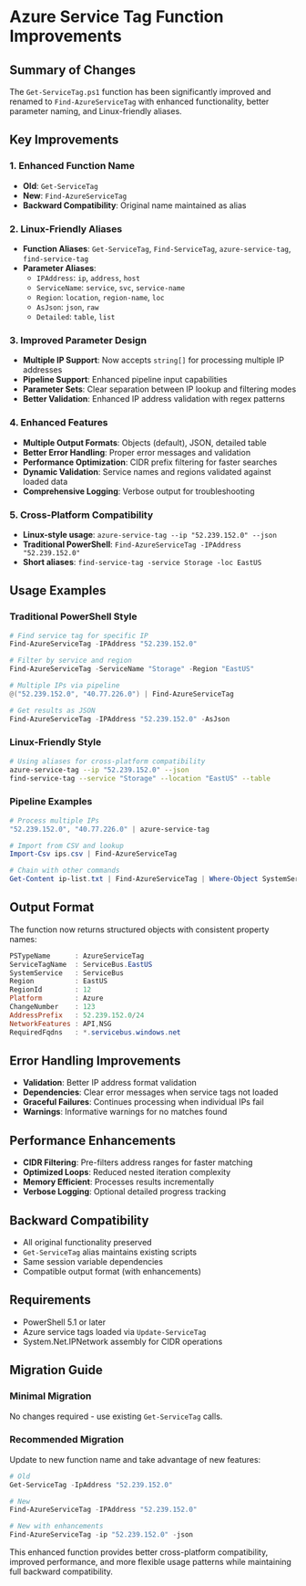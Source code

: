 # Azure Service Tag Function Improvements

## Summary of Changes

The `Get-ServiceTag.ps1` function has been significantly improved and renamed to `Find-AzureServiceTag` with enhanced functionality, better parameter naming, and Linux-friendly aliases.

## Key Improvements

### 1. **Enhanced Function Name**
- **Old**: `Get-ServiceTag`
- **New**: `Find-AzureServiceTag`
- **Backward Compatibility**: Original name maintained as alias

### 2. **Linux-Friendly Aliases**
- **Function Aliases**: `Get-ServiceTag`, `Find-ServiceTag`, `azure-service-tag`, `find-service-tag`
- **Parameter Aliases**:
  - `IPAddress`: `ip`, `address`, `host`
  - `ServiceName`: `service`, `svc`, `service-name`
  - `Region`: `location`, `region-name`, `loc`
  - `AsJson`: `json`, `raw`
  - `Detailed`: `table`, `list`

### 3. **Improved Parameter Design**
- **Multiple IP Support**: Now accepts `string[]` for processing multiple IP addresses
- **Pipeline Support**: Enhanced pipeline input capabilities
- **Parameter Sets**: Clear separation between IP lookup and filtering modes
- **Better Validation**: Enhanced IP address validation with regex patterns

### 4. **Enhanced Features**
- **Multiple Output Formats**: Objects (default), JSON, detailed table
- **Better Error Handling**: Proper error messages and validation
- **Performance Optimization**: CIDR prefix filtering for faster searches
- **Dynamic Validation**: Service names and regions validated against loaded data
- **Comprehensive Logging**: Verbose output for troubleshooting

### 5. **Cross-Platform Compatibility**
- **Linux-style usage**: `azure-service-tag --ip "52.239.152.0" --json`
- **Traditional PowerShell**: `Find-AzureServiceTag -IPAddress "52.239.152.0"`
- **Short aliases**: `find-service-tag -service Storage -loc EastUS`

## Usage Examples

### Traditional PowerShell Style
```powershell
# Find service tag for specific IP
Find-AzureServiceTag -IPAddress "52.239.152.0"

# Filter by service and region
Find-AzureServiceTag -ServiceName "Storage" -Region "EastUS"

# Multiple IPs via pipeline
@("52.239.152.0", "40.77.226.0") | Find-AzureServiceTag

# Get results as JSON
Find-AzureServiceTag -IPAddress "52.239.152.0" -AsJson
```

### Linux-Friendly Style
```bash
# Using aliases for cross-platform compatibility
azure-service-tag --ip "52.239.152.0" --json
find-service-tag --service "Storage" --location "EastUS" --table
```

### Pipeline Examples
```powershell
# Process multiple IPs
"52.239.152.0", "40.77.226.0" | azure-service-tag

# Import from CSV and lookup
Import-Csv ips.csv | Find-AzureServiceTag

# Chain with other commands
Get-Content ip-list.txt | Find-AzureServiceTag | Where-Object SystemService -eq "Storage"
```

## Output Format

The function now returns structured objects with consistent property names:

```powershell
PSTypeName      : AzureServiceTag
ServiceTagName  : ServiceBus.EastUS
SystemService   : ServiceBus
Region          : EastUS
RegionId        : 12
Platform        : Azure
ChangeNumber    : 123
AddressPrefix   : 52.239.152.0/24
NetworkFeatures : API,NSG
RequiredFqdns   : *.servicebus.windows.net
```

## Error Handling Improvements

- **Validation**: Better IP address format validation
- **Dependencies**: Clear error messages when service tags not loaded
- **Graceful Failures**: Continues processing when individual IPs fail
- **Warnings**: Informative warnings for no matches found

## Performance Enhancements

- **CIDR Filtering**: Pre-filters address ranges for faster matching
- **Optimized Loops**: Reduced nested iteration complexity
- **Memory Efficient**: Processes results incrementally
- **Verbose Logging**: Optional detailed progress tracking

## Backward Compatibility

- All original functionality preserved
- `Get-ServiceTag` alias maintains existing scripts
- Same session variable dependencies
- Compatible output format (with enhancements)

## Requirements

- PowerShell 5.1 or later
- Azure service tags loaded via `Update-ServiceTag`
- System.Net.IPNetwork assembly for CIDR operations

## Migration Guide

### Minimal Migration
No changes required - use existing `Get-ServiceTag` calls.

### Recommended Migration
Update to new function name and take advantage of new features:

```powershell
# Old
Get-ServiceTag -IpAddress "52.239.152.0"

# New
Find-AzureServiceTag -IPAddress "52.239.152.0"

# New with enhancements
Find-AzureServiceTag -ip "52.239.152.0" -json
```

This enhanced function provides better cross-platform compatibility, improved performance, and more flexible usage patterns while maintaining full backward compatibility.
